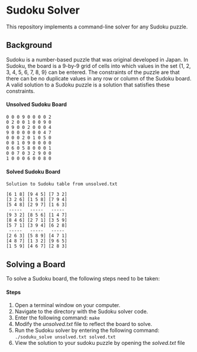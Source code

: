 # Sudoku Solver
This repository implements a command-line solver for any Sudoku puzzle.

## Background
Sudoku is a number-based puzzle that was original developed in Japan.
In Sudoku, the board is a 9-by-9 grid of cells into which values in
the set {1, 2, 3, 4, 5, 6, 7, 8, 9} can be entered. The constraints
of the puzzle are that there can be no duplicate values in any row
or column of the Sudoku board. A valid solution to a Sudoku puzzle
is a solution that satisfies these constraints.

#### Unsolved Sudoku Board

```
0 0 0 9 0 0 0 0 2
0 2 0 0 1 0 0 9 0
0 9 0 0 2 0 0 0 4
9 0 0 0 0 0 0 4 7
0 0 0 2 0 1 0 5 0
0 0 1 0 9 0 0 0 0
0 6 0 5 8 0 0 0 1
0 0 7 0 3 2 9 0 0
1 0 0 0 6 0 0 8 0
```

#### Solved Sudoku Board

```
Solution to Sudoku table from unsolved.txt

[6 1 8] [9 4 5] [7 3 2]
[3 2 6] [1 5 8] [7 9 4]
[5 4 8] [2 9 7] [1 6 3]
 -----   -----   -----
[9 3 2] [8 5 6] [1 4 7]
[8 4 6] [2 7 1] [3 5 9]
[5 7 1] [3 9 4] [6 2 8]
 -----   -----   -----
[2 6 3] [5 8 9] [4 7 1]
[4 8 7] [1 3 2] [9 6 5]
[1 5 9] [4 6 7] [2 8 3]
```

## Solving a Board
To solve a Sudoku board, the following steps need to be taken:

#### Steps
1. Open a terminal window on your computer.
2. Navigate to the directory with the Sudoku solver code.
3. Enter the following command: `make`
4. Modify the _unsolved.txt_ file to reflect the board to solve.
5. Run the Sudoku solver by entering the following command: `./soduku_solve unsolved.txt solved.txt`
6. View the solution to your sudoku puzzle by opening the _solved.txt_ file
